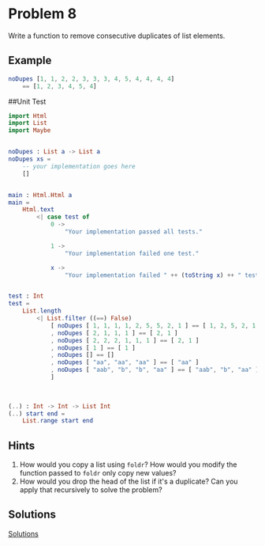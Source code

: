 # Problem 8
Write a function to remove consecutive duplicates of list elements. 

## Example
```elm
noDupes [1, 1, 2, 2, 3, 3, 3, 4, 5, 4, 4, 4, 4]
    == [1, 2, 3, 4, 5, 4]
```
##Unit Test
```elm
import Html
import List
import Maybe


noDupes : List a -> List a
noDupes xs =
    -- your implementation goes here
    []


main : Html.Html a
main =
    Html.text
        <| case test of
            0 ->
                "Your implementation passed all tests."

            1 ->
                "Your implementation failed one test."

            x ->
                "Your implementation failed " ++ (toString x) ++ " tests."


test : Int
test =
    List.length
        <| List.filter ((==) False)
            [ noDupes [ 1, 1, 1, 1, 2, 5, 5, 2, 1 ] == [ 1, 2, 5, 2, 1 ]
            , noDupes [ 2, 1, 1, 1 ] == [ 2, 1 ]
            , noDupes [ 2, 2, 2, 1, 1, 1 ] == [ 2, 1 ]
            , noDupes [ 1 ] == [ 1 ]
            , noDupes [] == []
            , noDupes [ "aa", "aa", "aa" ] == [ "aa" ]
            , noDupes [ "aab", "b", "b", "aa" ] == [ "aab", "b", "aa" ]
            ]

            
            
(..) : Int -> Int -> List Int
(..) start end =
    List.range start end
```

## Hints
1. How would you copy a list using ```foldr```? How would you modify the function passed to ```foldr``` only copy new values?
2. How would you drop the head of the list if it's a duplicate? Can you apply that recursively to solve the problem?

## Solutions
[Solutions](../s/s08.md)